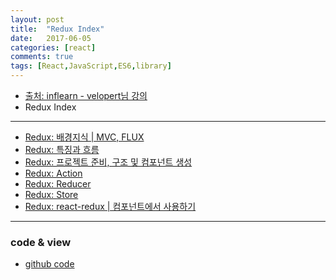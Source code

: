 ```yaml
---
layout: post
title:  "Redux Index"
date:   2017-06-05
categories: [react]
comments: true
tags: [React,JavaScript,ES6,library]
---
```


- [출처: inflearn - velopert님 강의](https://www.inflearn.com/course/react-%EA%B0%95%EC%A2%8C-velopert/)
- Redux Index

<!--more-->

---

- [Redux: 배경지식 | MVC, FLUX](https://rockquai.github.io/articles/2017-06/Redux1)
- [Redux: 특징과 흐름](https://rockquai.github.io/articles/2017-06/Redux2)
- [Redux: 프로젝트 준비, 구조 및 컴포넌트 생성](https://rockquai.github.io/articles/2017-06/Redux3)
- [Redux: Action](https://rockquai.github.io/articles/2017-06/Redux4)
- [Redux: Reducer](https://rockquai.github.io/articles/2017-06/Redux5)
- [Redux: Store](https://rockquai.github.io/articles/2017-06/Redux6)
- [Redux: react-redux | 컴포넌트에서 사용하기](https://rockquai.github.io/articles/2017-06/Redux7)

---

### code & view
- [github code](https://github.com/rockquai/React-Express/tree/master/05.React-Redux/redux-example)